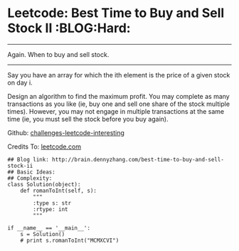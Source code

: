 # Leetcode: Best Time to Buy and Sell Stock II     :BLOG:Hard:


---

Again. When to buy and sell stock.  

---

Say you have an array for which the ith element is the price of a given stock on day i.  

Design an algorithm to find the maximum profit. You may complete as many transactions as you like (ie, buy one and sell one share of the stock multiple times). However, you may not engage in multiple transactions at the same time (ie, you must sell the stock before you buy again).  

Github: [challenges-leetcode-interesting](https://github.com/DennyZhang/challenges-leetcode-interesting/tree/master/best-time-to-buy-and-sell-stock-ii)  

Credits To: [leetcode.com](https://leetcode.com/problems/best-time-to-buy-and-sell-stock-ii/description/)  

    ## Blog link: http://brain.dennyzhang.com/best-time-to-buy-and-sell-stock-ii
    ## Basic Ideas:
    ## Complexity:
    class Solution(object):
        def romanToInt(self, s):
            """
            :type s: str
            :rtype: int
            """
    
    if __name__ == '__main__':
        s = Solution()
        # print s.romanToInt("MCMXCVI")